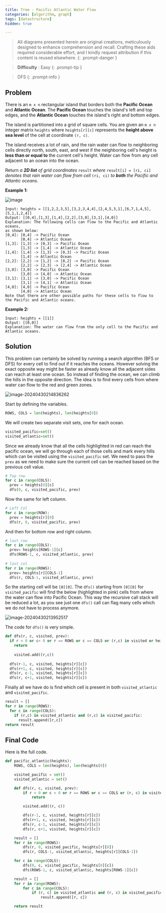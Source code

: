 ```yaml
---
title: Tree - Pacific Atlantic Water Flow
categories: [algorithm, graph]
tags: [datastructure]
hidden: true

---
```


> All diagrams presented herein are original creations, meticulously designed to enhance comprehension and recall. Crafting these aids required considerable effort, and I kindly request attribution if this content is reused elsewhere.
{: .prompt-danger }

> **Difficulty** :  Easy
{: .prompt-tip }

> DFS
{: .prompt-info }

## Problem

There is an `m x n` rectangular island that borders both the **Pacific Ocean** and **Atlantic Ocean**. The **Pacific Ocean** touches the island's left and top edges, and the **Atlantic Ocean** touches the island's right and bottom edges.

The island is partitioned into a grid of square cells. You are given an `m x n` integer matrix `heights` where `heights[r][c]` represents the **height above sea level** of the cell at coordinate `(r, c)`.

The island receives a lot of rain, and the rain water can flow to neighboring cells directly north, south, east, and west if the neighboring cell's height is **less than or equal to** the current cell's height. Water can flow from any cell adjacent to an ocean into the ocean.

Return *a **2D list** of grid coordinates* `result` *where* `result[i] = [ri, ci]` *denotes that rain water can flow from cell* `(ri, ci)` *to **both** the Pacific and Atlantic oceans*.



**Example 1:**

![image](../assets/img/waterflow-grid.jpg)

```
Input: heights = [[1,2,2,3,5],[3,2,3,4,4],[2,4,5,3,1],[6,7,1,4,5],[5,1,1,2,4]]
Output: [[0,4],[1,3],[1,4],[2,2],[3,0],[3,1],[4,0]]
Explanation: The following cells can flow to the Pacific and Atlantic oceans, 
as shown below:
[0,4]: [0,4] -> Pacific Ocean 
       [0,4] -> Atlantic Ocean
[1,3]: [1,3] -> [0,3] -> Pacific Ocean 
       [1,3] -> [1,4] -> Atlantic Ocean
[1,4]: [1,4] -> [1,3] -> [0,3] -> Pacific Ocean 
       [1,4] -> Atlantic Ocean
[2,2]: [2,2] -> [1,2] -> [0,2] -> Pacific Ocean 
       [2,2] -> [2,3] -> [2,4] -> Atlantic Ocean
[3,0]: [3,0] -> Pacific Ocean 
       [3,0] -> [4,0] -> Atlantic Ocean
[3,1]: [3,1] -> [3,0] -> Pacific Ocean 
       [3,1] -> [4,1] -> Atlantic Ocean
[4,0]: [4,0] -> Pacific Ocean 
       [4,0] -> Atlantic Ocean
Note that there are other possible paths for these cells to flow to 
the Pacific and Atlantic oceans.
```

**Example 2:**

```
Input: heights = [[1]]
Output: [[0,0]]
Explanation: The water can flow from the only cell to the Pacific and Atlantic oceans.
```

## Solution

This problem can certainly be solved by running a search algorithm (BFS or DFS) for every cell to find out if it reaches the oceans. However solving the exact opposite way might be faster as already know all the adjacent sides can reach at least one ocean. So instead of finding the ocean, we can climb the hills in the opposite direction. The idea is to find every cells from where water can flow to the red and green zones.

![image-20240430214836262](../assets/img/image-20240430214836262.png)

Start by defining the variables.

```python
ROWS, COLS = len(heights), len(heights[0])
```

We will create two separate visit sets, one for each ocean.

```python
visited_pacific=set()
visited_atlantic=set()
```

Since we already know that all the cells highlighted in red can reach the pacific ocean, we will go through each of those cells and mark every hills which can be visited using the `visited_pacific` set. We need to pass the `prev` as we need to make sure the current cell can be reached based on the previous cell value.

```python
# Top row
for c in range(COLS):
  prev = heights[0][c]
  dfs(0, c, visited_pacific, prev)
```

Now the same for left column.

```python
# Left Col
for c in range(ROW):
  prev = heights[r][0]
  dfs(r, 0, visited_pacific, prev)
```

And then for bottom row and right column.

```python
# last row
for c in range(COLS):
  prev= heights[ROWS-1][c]
  dfs(ROWS-1, c, visited_atlantic, prev)
  
# last col
for r in range(ROWS):
  prev= heights[r][COLS-1]
  dfs(r, COLS-1, visited_atlantic, prev)
```

So the starting cell will be `[0][0]`. The `dfs()` starting from `[0][0]` for `visited_pacific` will find the below (highlighted in pink) cells from where the water can flow into Pacific Ocean. This way the recursive call stack will be reduced a lot, as you see just one `dfs()` call can flag many cells which we do not have to process anymore.

![image-20240430213952517](../assets/img/image-20240430213952517.png)

The code for `dfs()` is very simple. 

```python
def dfs(r, c, visited, prev):
  if r < 0 or c< 0 or r == ROWS or c == COLS or (r,c) in visited or heights[r][c]< prev:
    return
   
 	visited.add((r,c))
  
  dfs(r-1, c, visited, heights[r][c])
  dfs(r+1, c, visited, heights[r][c])
  dfs(r, c-1, visited, heights[r][c])
  dfs(r, c+1, visited, heights[r][c])
```

Finally all we have do is find which cell is present in both `visited_atlantic` and `visited_pacific`.

```python
result = []
for r in range(ROWS):
  for c in range(COLS):
    if (r,c) in visited_atlantic and (r,c) in visited_pacific:
      result.append([r,c])
return result
```

## Final Code

Here is the full code.

```python
def pacific_atlantic(heights):
    ROWS, COLS = len(heights), len(heights[0])

    visited_pacific = set()
    visited_atlantic = set()

    def dfs(r, c, visited, prev):
        if r < 0 or c < 0 or r == ROWS or c == COLS or (r, c) in visited or heights[r][c] < prev:
            return

        visited.add((r, c))

        dfs(r-1, c, visited, heights[r][c])
        dfs(r+1, c, visited, heights[r][c])
        dfs(r, c-1, visited, heights[r][c])
        dfs(r, c+1, visited, heights[r][c])

    result = []
    for r in range(ROWS):
        dfs(r, 0, visited_pacific, heights[r][0])
        dfs(r, COLS-1, visited_atlantic, heights[r][COLS-1])

    for c in range(COLS):
        dfs(0, c, visited_pacific, heights[0][c])
        dfs(ROWS-1, c, visited_atlantic, heights[ROWS-1][c])

    result = []
    for r in range(ROWS):
        for c in range(COLS):
            if (r, c) in visited_atlantic and (r, c) in visited_pacific:
                result.append([r, c])

    return result
```



